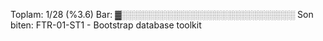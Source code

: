 Toplam: 1/28 (%3.6)
Bar: ▓░░░░░░░░░░░░░░░░░░░░░░░░░░░░
Son biten: FTR-01-ST1 - Bootstrap database toolkit

